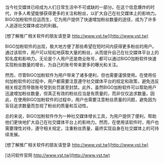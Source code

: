 当今社交媒体已经成为人们日常生活中不可或缺的一部分。在这个信息爆炸的时代，许多人希望能够获得更多的关注和粉丝，以扩大自己在社交媒体上的影响力。BIGO加粉软件应运而生，它为用户提供了快速增加粉丝数量的途径，成为了许多人追逐社交媒体成功的利器。

[想了解推广相关软件的朋友请登录 http://www.vst.tw](http://www.vst.tw)

BIGO加粉软件的出现，极大地方便了那些希望在短时间内获得更多粉丝的用户。通过该软件，用户可以轻松地获取大量的粉丝，从而提升自己在社交媒体平台上的知名度和影响力。无论是个人用户还是商业账号，都可以通过BIGO加粉软件快速实现粉丝数量的增长，为自己的账号带来更多的曝光和关注。

然而，尽管BIGO加粉软件为用户带来了诸多便利，但也需要谨慎使用。在使用任何加粉软件的过程中，用户都需要注意遵守社交媒体平台的规定和政策，避免违反相关规定而导致账号受到处罚甚至封禁。此外，虽然BIGO加粉软件可以帮助用户迅速增加粉丝数量，但真正有效的粉丝应当是有质量的，而非仅仅追求数量。因此，在使用BIGO加粉软件的过程中，用户也需要注意粉丝质量的问题，避免因为盲目追求数量而忽视了粉丝的质量和互动性。

总的来说，BIGO加粉软件作为一种社交媒体增长工具，为用户提供了便利，帮助他们更快地扩大自己在社交媒体平台上的影响力。然而，在使用该软件时，用户也需要理性对待，遵守相关规定，注重粉丝质量，最终实现自身在社交媒体上的可持续发展。

[想了解推广相关软件的朋友请登录 http://www.vst.tw](http://www.vst.tw)


[访问软件官网 http://www.vst.tw](http://www.vst.tw)
